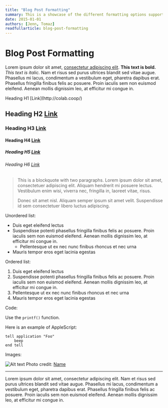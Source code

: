 ```yaml
---
title: "Blog Post Formatting"
summary: This is a showcase of the different formatting options supported in the blog.
date: 2015-01-01
authors: [Jenn, Tomaz]
readfullarticle: blog-post-formatting
---
```


# Blog Post Formatting

Lorem ipsum dolor sit amet, [consectetur adipiscing elit](http://colab.coop/). **This text is bold.** *This text is italic.* Nam et risus sed purus ultrices blandit sed vitae augue. Phasellus mi lacus, condimentum a vestibulum eget, pharetra dapibus erat. Phasellus fringilla finibus felis ac posuere. Proin iaculis sem non euismod eleifend. Aenean mollis dignissim leo, at efficitur mi congue in.

<p class="h1">Heading H1 [Link](http://colab.coop/)</p>

## Heading H2 [Link](http://colab.coop/)

### Heading H3 [Link](http://colab.coop/)

#### Heading H4 [Link](http://colab.coop/)

##### Heading H5 [Link](http://colab.coop/)

###### Heading H6 [Link](http://colab.coop/)

> This is a blockquote with two paragraphs. Lorem ipsum dolor sit amet,
> consectetuer adipiscing elit. Aliquam hendrerit mi posuere lectus.
> Vestibulum enim wisi, viverra nec, fringilla in, laoreet vitae, risus.
>
> Donec sit amet nisl. Aliquam semper ipsum sit amet velit. Suspendisse
> id sem consectetuer libero luctus adipiscing.

Unordered list:

- Duis eget eleifend lectus
- Suspendisse potenti phasellus fringilla finibus felis ac posuere. Proin iaculis sem non euismod eleifend. Aenean mollis dignissim leo, at efficitur mi congue in.
  - Pellentesque ut ex nec nunc finibus rhoncus et nec urna
- Mauris tempor eros eget lacinia egestas

Ordered list:

1. Duis eget eleifend lectus
2. Suspendisse potenti phasellus fringilla finibus felis ac posuere. Proin iaculis sem non euismod eleifend. Aenean mollis dignissim leo, at efficitur mi congue in.
  1. Pellentesque ut ex nec nunc finibus rhoncus et nec urna
3. Mauris tempor eros eget lacinia egestas

Code:

Use the `printf()` function.

Here is an example of AppleScript:

    tell application "Foo"
        beep
    end tell

Images:

![Alt text](/assets/img/projects/into/into-cover-image@2x.jpg)
<span class="caption">Photo credit: [Name](http://colab.coop/)</span>

***

Lorem ipsum dolor sit amet, consectetur adipiscing elit. Nam et risus sed purus ultrices blandit sed vitae augue. Phasellus mi lacus, condimentum a vestibulum eget, pharetra dapibus erat. Phasellus fringilla finibus felis ac posuere. Proin iaculis sem non euismod eleifend. Aenean mollis dignissim leo, at efficitur mi congue in.
